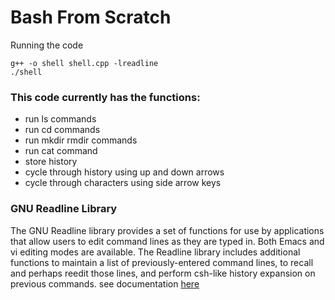 # Bash From Scratch

Running the code
```
g++ -o shell shell.cpp -lreadline
./shell
```

### This code currently has the functions:
* run ls commands
* run cd commands
* run mkdir rmdir commands
* run cat command
* store history 
* cycle through history using up and down arrows
* cycle through characters using side arrow keys

### GNU Readline Library
The GNU Readline library provides a set of functions for use by applications that allow users to edit command lines as they are typed in. Both Emacs and vi editing modes are available. The Readline library includes additional functions to maintain a list of previously-entered command lines, to recall and perhaps reedit those lines, and perform csh-like history expansion on previous commands.
see documentation [here](https://tiswww.case.edu/php/chet/readline/rltop.html)
